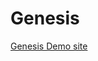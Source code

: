 # Genesis

  <a target="_blank" href="https://mauliksolanki24.github.io/Genesis/">Genesis Demo site</a>
